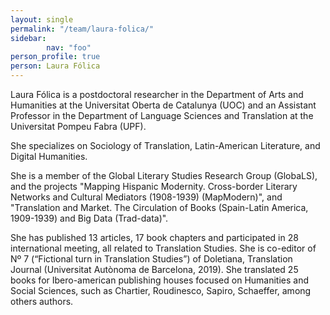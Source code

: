```yaml
---
layout: single
permalink: "/team/laura-folica/"
sidebar:
        nav: "foo"
person_profile: true
person: Laura Fólica
---
```

Laura Fólica is a postdoctoral researcher in the Department of Arts and Humanities at the Universitat Oberta de Catalunya (UOC) and an Assistant Professor in the Department of Language Sciences and Translation at the Universitat Pompeu Fabra (UPF).

She specializes on Sociology of Translation, Latin-American Literature, and Digital Humanities.

She is a member of the Global Literary Studies Research Group (GlobaLS), and the projects "Mapping Hispanic Modernity. Cross-border Literary Networks and Cultural Mediators (1908-1939) (MapModern)", and "Translation and Market. The Circulation of Books (Spain-Latin America, 1909-1939) and Big Data (Trad-data)".

She has published 13 articles, 17 book chapters and participated in 28 international meeting, all related to Translation Studies. She is co-editor of Nº 7 (“Fictional turn in Translation Studies”) of Doletiana, Translation Journal (Universitat Autònoma de Barcelona, 2019). She translated 25 books for Ibero-american publishing houses focused on Humanities and Social Sciences, such as Chartier, Roudinesco, Sapiro, Schaeffer, among others authors.
